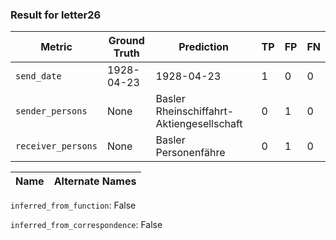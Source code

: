 ### Result for letter26
| Metric           | Ground Truth | Prediction | TP | FP | FN |
|------------------|--------------|------------|----|----|----|
| `send_date`        | 1928-04-23 | 1928-04-23 | 1 | 0 | 0 |
| `sender_persons`  | None | Basler Rheinschiffahrt-Aktiengesellschaft | 0 | 1 | 0 |
| `receiver_persons` | None | Basler Personenfähre | 0 | 1 | 0 |

| Name | Alternate Names |
| --- | --- |

`inferred_from_function`: False

`inferred_from_correspondence`: False
